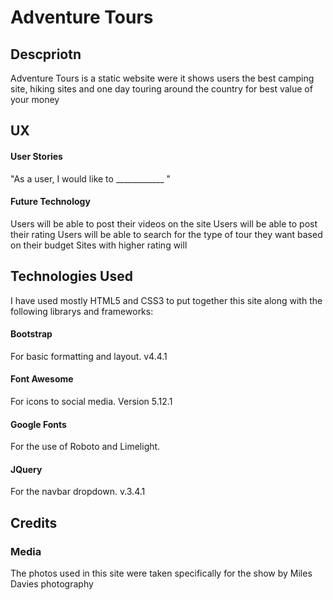 # Adventure Tours

## Descpriotn 
 Adventure Tours is a static website were it shows users the best camping site, hiking sites and one day touring around the country for best value of your
 money

## UX

#### User Stories
"As a user, I would like to ____________ "



#### Future Technology 
Users will be able to post their videos on the site
Users will be able to post their rating 
Users will be able to search for the type of tour they want based on their budget
Sites with higher rating will 

## Technologies Used
I have used mostly HTML5 and CSS3 to put together this site along with the following librarys and frameworks:

#### Bootstrap
For basic formatting and layout.
v4.4.1

####  Font Awesome
For icons to social media.
Version 5.12.1

#### Google Fonts
For the use of Roboto and Limelight.

#### JQuery
For the navbar dropdown.
v.3.4.1

## Credits

### Media
The photos used in this site were taken specifically for the show by Miles Davies photography

